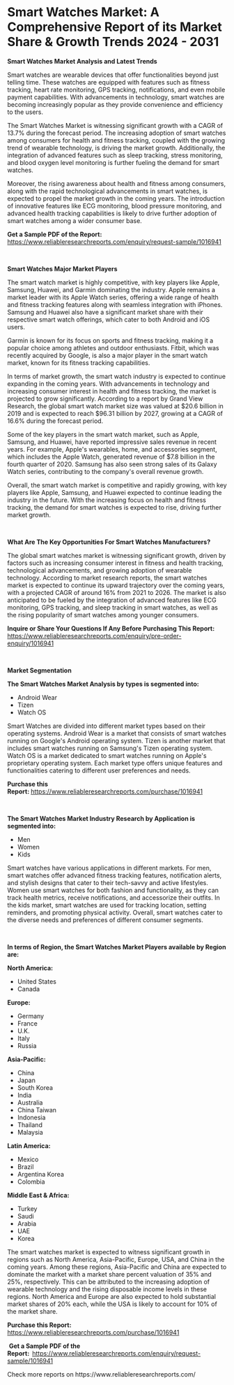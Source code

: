 <p><h1>Smart Watches Market: A Comprehensive Report of its Market Share & Growth Trends 2024 - 2031</h1></p><p><strong>Smart Watches Market Analysis and Latest Trends</strong></p>
<p><p>Smart watches are wearable devices that offer functionalities beyond just telling time. These watches are equipped with features such as fitness tracking, heart rate monitoring, GPS tracking, notifications, and even mobile payment capabilities. With advancements in technology, smart watches are becoming increasingly popular as they provide convenience and efficiency to the users.</p><p>The Smart Watches Market is witnessing significant growth with a CAGR of 13.7% during the forecast period. The increasing adoption of smart watches among consumers for health and fitness tracking, coupled with the growing trend of wearable technology, is driving the market growth. Additionally, the integration of advanced features such as sleep tracking, stress monitoring, and blood oxygen level monitoring is further fueling the demand for smart watches.</p><p>Moreover, the rising awareness about health and fitness among consumers, along with the rapid technological advancements in smart watches, is expected to propel the market growth in the coming years. The introduction of innovative features like ECG monitoring, blood pressure monitoring, and advanced health tracking capabilities is likely to drive further adoption of smart watches among a wider consumer base.</p></p>
<p><strong>Get a Sample PDF of the Report:&nbsp;</strong> <a href="https://www.reliableresearchreports.com/enquiry/request-sample/1016941">https://www.reliableresearchreports.com/enquiry/request-sample/1016941</a></p>
<p>&nbsp;</p>
<p><strong>Smart Watches Major Market Players</strong></p>
<p><p>The smart watch market is highly competitive, with key players like Apple, Samsung, Huawei, and Garmin dominating the industry. Apple remains a market leader with its Apple Watch series, offering a wide range of health and fitness tracking features along with seamless integration with iPhones. Samsung and Huawei also have a significant market share with their respective smart watch offerings, which cater to both Android and iOS users.</p><p>Garmin is known for its focus on sports and fitness tracking, making it a popular choice among athletes and outdoor enthusiasts. Fitbit, which was recently acquired by Google, is also a major player in the smart watch market, known for its fitness tracking capabilities.</p><p>In terms of market growth, the smart watch industry is expected to continue expanding in the coming years. With advancements in technology and increasing consumer interest in health and fitness tracking, the market is projected to grow significantly. According to a report by Grand View Research, the global smart watch market size was valued at $20.6 billion in 2019 and is expected to reach $96.31 billion by 2027, growing at a CAGR of 16.6% during the forecast period.</p><p>Some of the key players in the smart watch market, such as Apple, Samsung, and Huawei, have reported impressive sales revenue in recent years. For example, Apple's wearables, home, and accessories segment, which includes the Apple Watch, generated revenue of $7.8 billion in the fourth quarter of 2020. Samsung has also seen strong sales of its Galaxy Watch series, contributing to the company's overall revenue growth.</p><p>Overall, the smart watch market is competitive and rapidly growing, with key players like Apple, Samsung, and Huawei expected to continue leading the industry in the future. With the increasing focus on health and fitness tracking, the demand for smart watches is expected to rise, driving further market growth.</p></p>
<p>&nbsp;</p>
<p><strong>What Are The Key Opportunities For Smart Watches Manufacturers?</strong></p>
<p><p>The global smart watches market is witnessing significant growth, driven by factors such as increasing consumer interest in fitness and health tracking, technological advancements, and growing adoption of wearable technology. According to market research reports, the smart watches market is expected to continue its upward trajectory over the coming years, with a projected CAGR of around 16% from 2021 to 2026. The market is also anticipated to be fueled by the integration of advanced features like ECG monitoring, GPS tracking, and sleep tracking in smart watches, as well as the rising popularity of smart watches among younger consumers.</p></p>
<p><strong>Inquire or Share Your Questions If Any Before Purchasing This Report:</strong> <a href="https://www.reliableresearchreports.com/enquiry/pre-order-enquiry/1016941">https://www.reliableresearchreports.com/enquiry/pre-order-enquiry/1016941</a></p>
<p>&nbsp;</p>
<p><strong>Market Segmentation</strong></p>
<p><strong>The Smart Watches Market Analysis by types is segmented into:</strong></p>
<p><ul><li>Android Wear</li><li>Tizen</li><li>Watch OS</li></ul></p>
<p><p>Smart Watches are divided into different market types based on their operating systems. Android Wear is a market that consists of smart watches running on Google's Android operating system. Tizen is another market that includes smart watches running on Samsung's Tizen operating system. Watch OS is a market dedicated to smart watches running on Apple's proprietary operating system. Each market type offers unique features and functionalities catering to different user preferences and needs.</p></p>
<p><strong>Purchase this Report:&nbsp;</strong><a href="https://www.reliableresearchreports.com/purchase/1016941">https://www.reliableresearchreports.com/purchase/1016941</a></p>
<p>&nbsp;</p>
<p><strong>The Smart Watches Market Industry Research by Application is segmented into:</strong></p>
<p><ul><li>Men</li><li>Women</li><li>Kids</li></ul></p>
<p><p>Smart watches have various applications in different markets. For men, smart watches offer advanced fitness tracking features, notification alerts, and stylish designs that cater to their tech-savvy and active lifestyles. Women use smart watches for both fashion and functionality, as they can track health metrics, receive notifications, and accessorize their outfits. In the kids market, smart watches are used for tracking location, setting reminders, and promoting physical activity. Overall, smart watches cater to the diverse needs and preferences of different consumer segments.</p></p>
<p>&nbsp;</p>
<p><strong>In terms of Region, the Smart Watches Market Players available by Region are:</strong></p>
<p>
    <p> <strong> North America: </strong>
        <ul>
            <li>United States</li>
            <li>Canada</li>
        </ul>
        </p> 
    <p> <strong> Europe: </strong>
        <ul>
            <li>Germany</li>
            <li>France</li>
            <li>U.K.</li>
            <li>Italy</li>
            <li>Russia</li>
        </ul>
        </p> 
    <p> <strong> Asia-Pacific: </strong>
        <ul>
            <li>China</li>
            <li>Japan</li>
            <li>South Korea</li>
            <li>India</li>
            <li>Australia</li>
            <li>China Taiwan</li>
            <li>Indonesia</li>
            <li>Thailand</li>
            <li>Malaysia</li>
        </ul>
        </p> 
    <p> <strong> Latin America: </strong>
        <ul>
            <li>Mexico</li>
            <li>Brazil</li>
            <li>Argentina Korea</li>
            <li>Colombia</li>
        </ul>
        </p> 
    <p> <strong> Middle East & Africa: </strong>
        <ul>
            <li>Turkey</li>
            <li>Saudi</li>
            <li>Arabia</li>
            <li>UAE</li>
            <li>Korea</li>
        </ul>
    </p>
    </p>
<p><p>The smart watches market is expected to witness significant growth in regions such as North America, Asia-Pacific, Europe, USA, and China in the coming years. Among these regions, Asia-Pacific and China are expected to dominate the market with a market share percent valuation of 35% and 25%, respectively. This can be attributed to the increasing adoption of wearable technology and the rising disposable income levels in these regions. North America and Europe are also expected to hold substantial market shares of 20% each, while the USA is likely to account for 10% of the market share.</p></p>
<p><strong>Purchase this Report: </strong><a href="https://www.reliableresearchreports.com/purchase/1016941">https://www.reliableresearchreports.com/purchase/1016941</a></p>
<p>&nbsp;<strong>Get a Sample PDF of the Report:&nbsp;&nbsp;</strong><a href="https://www.reliableresearchreports.com/enquiry/request-sample/1016941">https://www.reliableresearchreports.com/enquiry/request-sample/1016941</a></p>
<p><strong></strong></p>
<p>Check more reports on https://www.reliableresearchreports.com/</p>